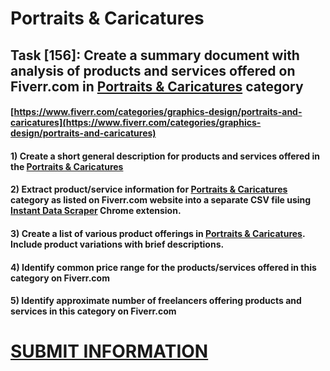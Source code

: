# Portraits & Caricatures
## Task [156]: Create a summary document with analysis of products and services offered on Fiverr.com in [Portraits & Caricatures](https://www.fiverr.com/categories/graphics-design/portraits-and-caricatures) category
#### [https://www.fiverr.com/categories/graphics-design/portraits-and-caricatures](https://www.fiverr.com/categories/graphics-design/portraits-and-caricatures)
#### 1) Create a short general description for products and services offered in the [Portraits & Caricatures](https://www.fiverr.com/categories/graphics-design/portraits-and-caricatures)
#### 2) Extract product/service information for [Portraits & Caricatures](https://www.fiverr.com/categories/graphics-design/portraits-and-caricatures) category as listed on Fiverr.com website into a separate CSV file using [Instant Data Scraper](https://chrome.google.com/webstore/detail/instant-data-scraper/ofaokhiedipichpaobibbnahnkdoiiah) Chrome extension.
#### 3) Create a list of various product offerings in [Portraits & Caricatures](https://www.fiverr.com/categories/graphics-design/portraits-and-caricatures). Include product variations with brief descriptions.
#### 4) Identify common price range for the products/services offered in this category on Fiverr.com
#### 5) Identify approximate number of freelancers offering products and services in this category on Fiverr.com

# [SUBMIT INFORMATION](https://forms.office.com/r/8AEKjkLxKG)
